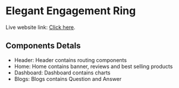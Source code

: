 # Elegant Engagement Ring

Live website link: [Click here](https://github.com/facebook/create-react-app).

## Components Detals
* Header: Header contains routing components
* Home: Home contains banner, reviews and best selling products
* Dashboard: Dashboard contains charts
* Blogs: Blogs contains Question and Answer